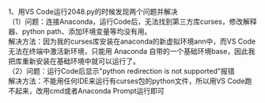 1、用VS Code运行2048.py的时候发现两个问题并解决  
（1）问题：连接Anaconda，运行Code后，无法找到第三方库curses，修改解释器、python path、添加环境变量等均没有用。  
     解决方法：因为我的curses库安装在anaconda的新虚拟环境ann中，而VS Code无法在终端中激活新环境，只能用 Anaconda 自带的一个基础环境base，因此我把库重新安装在基础环境中就可以运行了。  
（2）问题：运行Code后显示"python redirection is not supported"报错  
     解决方法：不能用任何IDE来运行有curses包的python文件，所以用VS Code跑不起来，改用cmd或者Anaconda Prompt运行即可  
       
